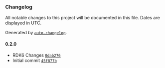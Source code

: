 ### Changelog

All notable changes to this project will be documented in this file. Dates are displayed in UTC.

Generated by [`auto-changelog`](https://github.com/CookPete/auto-changelog).

#### 0.2.0

- RDK6 Changes [`0dab276`](https://github.com/rdkcentral/rdk-halif-power_manager/commit/0dab2768abd4014bdd918a37e7871adf01744d9d)
- Initial commit [`45f877b`](https://github.com/rdkcentral/rdk-halif-power_manager/commit/45f877b3c49d06c01805bebc025c03da99849818)
